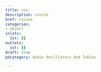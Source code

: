 ```yaml
---
title: cos~
description: cosine
bref: cosine
categories:
- object
inlets:
  1st: {}
outlets:
  1st: {}
draft: true
pdcategory: Audio Oscillators And Tables

---
```


